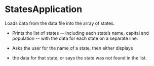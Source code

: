 # StatesApplication

Loads data from the data file into the array of states.     
* Prints the list of states -- including each state’s name, capital and population -- with the data for each state on a separate line. 

* Asks the user for the name of a state, then either displays 
 
* the data for that state, or says the state was not found in the list.
